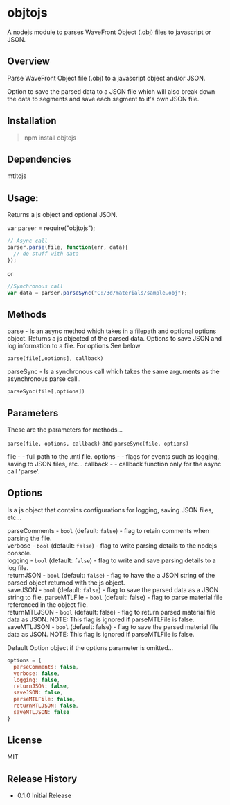 objtojs
=======

A nodejs module to parses WaveFront Object (.obj) files to javascript or JSON.

Overview
--------
Parse WaveFront Object file (.obj) to a javascript object and/or JSON.

Option to save the parsed data to a JSON file which will also break down the data to segments and save each segment to it's own JSON file.

Installation
------------
> npm install objtojs

Dependencies
------------
mtltojs

Usage:
-------
Returns a js object and optional JSON.

var parser = require("objtojs");

```javascript
// Async call
parser.parse(file, function(err, data){
  // do stuff with data
});
```
or

```javascript
//Synchronous call
var data = parser.parseSync("C:/3d/materials/sample.obj");
```

Methods
-------
parse - Is an async method which takes in a filepath and optional options object.  Returns a js objected of the parsed data. Options to save JSON and log information to a file. For options See below

`parse(file[,options], callback)`

parseSync - Is a synchronous call which takes the same arguments as the asynchronous parse call..

`parseSync(file[,options])`

Parameters
----------
These are the parameters for methods...

`parse(file, options, callback)` and `parseSync(file, options)`

file - <string> - full path to the .mtl file.
options - <object> - flags for events such as logging, saving to JSON files, etc...
callback - <function> - callback function only for the async call 'parse'.

Options
-------
Is a js object that contains configurations for logging, saving JSON files, etc...

parseComments - `bool` (default: `false`) - flag to retain comments when parsing the file.<br />
verbose - `bool` (default: `false`) - flag to write parsing details to the nodejs console.<br />
logging - `bool` (default: `false`) - flag to write and save parsing details to a log file.<br />
returnJSON - `bool` (default: `false`) - flag to have the a JSON string of the parsed object returned with the js object.<br />
saveJSON - `bool` (default: `false`) - flag to save the parsed data as a JSON string to file.
parseMTLFile - `bool` (default: false) - flag to parse material file referenced in the object file.<br />
returnMTLJSON - `bool` (default: false) - flag to return parsed material file data as JSON.  NOTE: This flag is ignored if parseMTLFile is false.<br />
saveMTLJSON - `bool` (default: false) - flag to save the parsed material file data as JSON.  NOTE: This flag is ignored if parseMTLFile is false.

Default Option object if the options parameter is omitted...
```javascript
options = {
  parseComments: false,
  verbose: false,
  logging: false,
  returnJSON: false,
  saveJSON: false,
  parseMTLFile: false,
  returnMTLJSON: false,
  saveMTLJSON: false
}
```

License
-------
MIT

## Release History

* 0.1.0 Initial Release